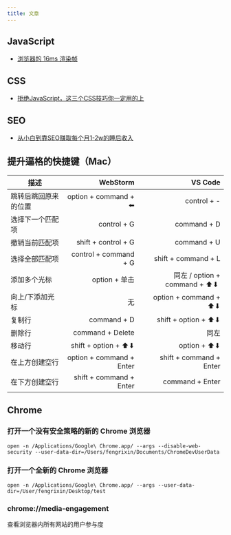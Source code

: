 ```yaml
---
title: 文章
---
```


## JavaScript
- [浏览器的 16ms 渲染帧](https://harttle.land/2017/08/15/browser-render-frame.html)

## CSS

- [拒绝JavaScript，这三个CSS技巧你一定用的上​](https://zhuanlan.zhihu.com/p/113159493)

## SEO

- [从小白到靠SEO赚取每个月1-2w的睡后收入](https://articles.zsxq.com/id_517x4punlwx4.html)

## 提升逼格的快捷键（Mac）

| 描述           | WebStorm      | VS Code  |
| ------------- | -------------:| -------------:|
| 跳转后跳回原来的位置    | option + command + ⬅ | control + - |
| 选择下一个匹配项 | control + G      | command + D |
| 撤销当前匹配项  | shift + control + G |  command + U  |
| 选择全部匹配项  | control + command + G   | shift + command + L |
| 添加多个光标   | option + 单击  | 同左 / option + command + ⬆⬇ ️ |
| 向上/下添加光标 | 无 | option + command + ⬆⬇ |
| 复制行 | command + D | shift + option + ⬆⬇ |
| 删除行 | command + Delete | 同左 |
| 移动行 | shift + option + ⬆⬇ | option + ⬆⬇ |
| 在上方创建空行 | option + command + Enter | shift + command + Enter |
| 在下方创建空行 | shift + command + Enter | command + Enter |

## Chrome
### 打开一个没有安全策略的新的 Chrome 浏览器
```text
open -n /Applications/Google\ Chrome.app/ --args --disable-web-security --user-data-dir=/Users/fengrixin/Documents/ChromeDevUserData
```
### 打开一个全新的 Chrome 浏览器
```text
open -n /Applications/Google\ Chrome.app/ --args --user-data-dir=/User/fengrixin/Desktop/test
```

### chrome://media-engagement
查看浏览器内所有网站的用户参与度

